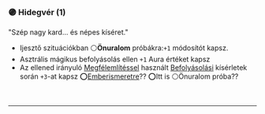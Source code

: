 ### 🟣 Hidegvér (1)

"Szép nagy kard... és népes kíséret."

- Ijesztő szituációkban ⚪**Önuralom** próbákra:`+1` módosítót kapsz.
- Asztrális mágikus befolyásolás ellen `+1` Aura értéket kapsz
- Az ellened irányuló [Megfélemlítéssel](../hatterek.szabad/megfelemlites.md) használt [Befolyásolási](../kepzettsegek/befolyasolas.md) kísérletek során `+3`-at kapsz ⭕[Emberismeretre](../kepzettsegek/emberismeret.md)?? ⭕Itt is ⚪Önuralom próba??

<br />

---
